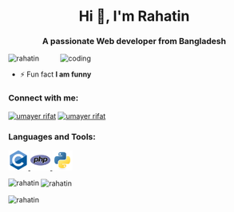 
<h1 align="center">Hi 👋, I'm Rahatin</h1>
<h3 align="center">A passionate Web developer from Bangladesh</h3>
<img align="right" alt="coding" width="400" src="https://w0.peakpx.com/wallpaper/395/299/HD-wallpaper-zombie-dangerous-heads.jpg">
<p align="left"> <img src="https://komarev.com/ghpvc/?username=rahatin&label=Profile%20views&color=0e75b6&style=flat" alt="rahatin" /> </p>

- ⚡ Fun fact **I am funny**

<h3 align="left">Connect with me:</h3>
<p align="left">
<a href="https://fb.com/umayer rifat" target="blank"><img align="center" src="https://raw.githubusercontent.com/rahuldkjain/github-profile-readme-generator/master/src/images/icons/Social/facebook.svg" alt="umayer rifat" height="30" width="40" /></a>
<a href="https://instagram.com/umayer rifat" target="blank"><img align="center" src="https://raw.githubusercontent.com/rahuldkjain/github-profile-readme-generator/master/src/images/icons/Social/instagram.svg" alt="umayer rifat" height="30" width="40" /></a>
</p>

<h3 align="left">Languages and Tools:</h3>
<p align="left"> <a href="https://www.cprogramming.com/" target="_blank" rel="noreferrer"> <img src="https://raw.githubusercontent.com/devicons/devicon/master/icons/c/c-original.svg" alt="c" width="40" height="40"/> </a> <a href="https://www.php.net" target="_blank" rel="noreferrer"> <img src="https://raw.githubusercontent.com/devicons/devicon/master/icons/php/php-original.svg" alt="php" width="40" height="40"/> </a> <a href="https://www.python.org" target="_blank" rel="noreferrer"> <img src="https://raw.githubusercontent.com/devicons/devicon/master/icons/python/python-original.svg" alt="python" width="40" height="40"/> </a> </p>

<p><img align="left" src="https://github-readme-stats.vercel.app/api/top-langs?username=rahatin&show_icons=true&locale=en&layout=compact" alt="rahatin" /></p>

<p>&nbsp;<img align="center" src="https://github-readme-stats.vercel.app/api?username=rahatin&show_icons=true&locale=en" alt="rahatin" /></p>

<p><img align="center" src="https://github-readme-streak-stats.herokuapp.com/?user=rahatin&" alt="rahatin" /></p>
